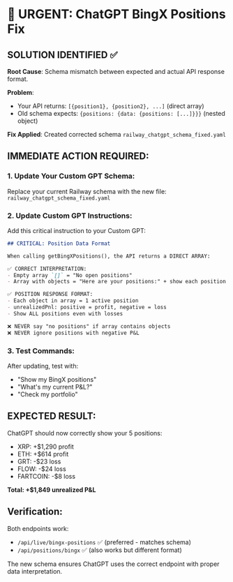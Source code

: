 # 🚨 URGENT: ChatGPT BingX Positions Fix

## SOLUTION IDENTIFIED ✅

**Root Cause**: Schema mismatch between expected and actual API response format.

**Problem**: 
- Your API returns: `[{position1}, {position2}, ...]` (direct array)
- Old schema expects: `{positions: {data: {positions: [...]}}}` (nested object)

**Fix Applied**: Created corrected schema `railway_chatgpt_schema_fixed.yaml`

## IMMEDIATE ACTION REQUIRED:

### 1. Update Your Custom GPT Schema:
Replace your current Railway schema with the new file: `railway_chatgpt_schema_fixed.yaml`

### 2. Update Custom GPT Instructions:
Add this critical instruction to your Custom GPT:

```markdown
## CRITICAL: Position Data Format

When calling getBingXPositions(), the API returns a DIRECT ARRAY:

✅ CORRECT INTERPRETATION:
- Empty array `[]` = "No open positions"  
- Array with objects = "Here are your positions:" + show each position

✅ POSITION RESPONSE FORMAT:
- Each object in array = 1 active position
- unrealizedPnl: positive = profit, negative = loss
- Show ALL positions even with losses

❌ NEVER say "no positions" if array contains objects
❌ NEVER ignore positions with negative P&L
```

### 3. Test Commands:
After updating, test with:
- "Show my BingX positions"
- "What's my current P&L?"
- "Check my portfolio"

## EXPECTED RESULT:
ChatGPT should now correctly show your 5 positions:
- XRP: +$1,290 profit
- ETH: +$614 profit  
- GRT: -$23 loss
- FLOW: -$24 loss
- FARTCOIN: -$8 loss

**Total: +$1,849 unrealized P&L**

## Verification:
Both endpoints work:
- `/api/live/bingx-positions` ✅ (preferred - matches schema)
- `/api/positions/bingx` ✅ (also works but different format)

The new schema ensures ChatGPT uses the correct endpoint with proper data interpretation.